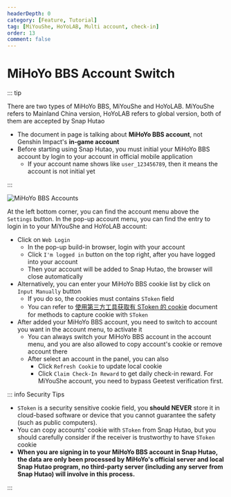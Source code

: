```yaml
---
headerDepth: 0
category: [Feature, Tutorial]
tag: [MiYouShe, HoYoLAB, Multi account, check-in]
order: 13
comment: false
---
```


# MiHoYo BBS Account Switch

::: tip

There are two types of MiHoYo BBS, MiYouShe and HoYoLAB.
MiYouShe refers to Mainland China version, HoYoLAB refers to global version, both of them are accepted by Snap Hutao

- The document in page is talking about **MiHoYo BBS account**, not Genshin Impact's **in-game account**
- Before starting using Snap Hutao, you must initial your MiHoYo BBS account by login to your account in official mobile application
  - If your account name shows like `user_123456789`, then it means the account is not initial yet

:::

![MiHoYo BBS Accounts](https://img.alicdn.com/imgextra/i4/1797064093/O1CN01OqYy931g6dyGYLC2E_!!1797064093.png_.webp)

At the left bottom corner, you can find the account menu above the `Settings` button. In the pop-up account menu,
you can find the entry to login in to your MiYouShe and HoYoLAB account:

- Click on `Web Login`
  - In the pop-up build-in browser, login with your account
  - Click `I'm logged in` button on the top right, after you have logged into your account
  - Then your account will be added to Snap Hutao, the browser will close automatically
- Alternatively, you can enter your MiHoYo BBS cookie list by click on `Input Manually` button
  - If you do so, the cookies must contains `SToken` field
  - You can refer to [使用第三方工具获取有 SToken 的 cookie](../advanced/get-SToken-cookie-from-the-third-party.md) document for methods to capture cookie with `SToken`
- After added your MiHoYo BBS account, you need to switch to account you want in the account menu, to activate it
  - You can always switch your MiHoYo BBS account in the account menu, and you are also allowed to copy account's cookie or remove account there
  - After select an account in the panel, you can also
    - Click `Refresh Cookie` to update local cookie
    - Click `Claim Check-In Reward` to get daily check-in reward. For MiYouShe account, you need to bypass Geetest verification first.

::: info Security Tips

- `SToken` is a security sensitive cookie field, you **should NEVER** store it in cloud-based software or device that you cannot guarantee the safety (such as public computers).
- You can copy accounts' cookie with `SToken` from Snap Hutao, but you should carefully consider if the receiver is trustworthy to have `SToken` cookie
- **When you are signing in to your MiHoYo BBS account in Snap Hutao, the data are only been processed by MiHoYo's official server and local Snap Hutao program,
  no third-party server (including any server from Snap Hutao) will involve in this process.**

:::
